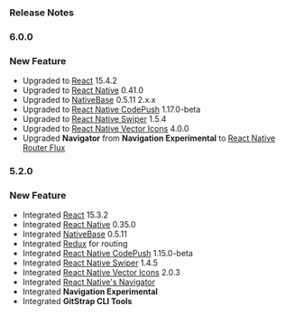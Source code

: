 ### Release Notes

### 6.0.0

### New Feature

*  Upgraded to [React](https://facebook.github.io/react/) 15.4.2
*  Upgraded to [React Native](https://github.com/facebook/react-native) 0.41.0
*  Upgraded to [NativeBase](https://github.com/GeekyAnts/NativeBase) 0.5.11 2.x.x
*  Upgraded to [React Native CodePush](https://github.com/Microsoft/react-native-code-push) 1.17.0-beta
*  Upgraded to [React Native Swiper](https://github.com/leecade/react-native-swiper) 1.5.4
*  Upgraded to [React Native Vector Icons](https://github.com/oblador/react-native-vector-icons) 4.0.0
*  Upgraded **Navigator** from **Navigation Experimental** to [React Native Router Flux](https://github.com/aksonov/react-native-router-flux)

### 5.2.0

### New Feature

*   Integrated [React](https://facebook.github.io/react/) 15.3.2
*   Integrated [React Native](https://github.com/facebook/react-native) 0.35.0
*   Integrated [NativeBase](https://github.com/GeekyAnts/NativeBase) 0.5.11
*   Integrated [Redux](http://redux.js.org/) for routing
*   Integrated [React Native CodePush](https://github.com/Microsoft/react-native-code-push) 1.15.0-beta
*   Integrated [React Native Swiper](https://github.com/leecade/react-native-swiper) 1.4.5
*   Integrated [React Native Vector Icons](https://github.com/oblador/react-native-vector-icons) 2.0.3
*   Integrated [React Native's Navigator](https://facebook.github.io/react-native/docs/navigator.html)
*   Integrated **Navigation Experimental**
*   Integrated **GitStrap CLI Tools**
